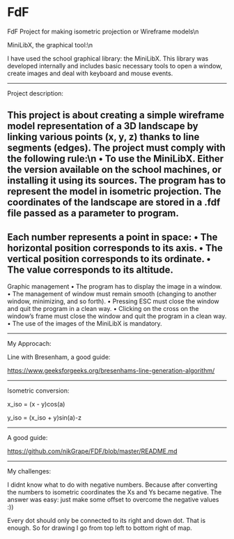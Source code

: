 # FdF
FdF Project for making isometric projection or Wireframe models\n

MiniLibX, the graphical tool:\n

I have used the school graphical library: the MiniLibX. This library was
developed internally and includes basic necessary tools to open a window, create images
and deal with keyboard and mouse events.

-------------------------------------------------------------------------------------------------------------------

Project description: 

This project is about creating a simple wireframe model representation of a 3D landscape by linking various points (x, y, z) thanks to line segments (edges).
The project must comply with the following rule:\n
• To use the MiniLibX. Either the version available on the school machines,
or installing it using its sources.
The program has to represent the model in isometric projection.
The coordinates of the landscape are stored in a .fdf file passed as a parameter to program.
-------------------------------------------------------------------------------------------------------------------

Each number represents a point in space:
• The horizontal position corresponds to its axis.
• The vertical position corresponds to its ordinate.
• The value corresponds to its altitude.
-------------------------------------------------------------------------------------------------------------------

Graphic management
• The program has to display the image in a window.
• The management of window must remain smooth (changing to another window, minimizing, and so forth).
• Pressing ESC must close the window and quit the program in a clean way.
• Clicking on the cross on the window’s frame must close the window and quit the
program in a clean way.
• The use of the images of the MiniLibX is mandatory.

-------------------------------------------------------------------------------------------------------------------
My Approcach: 

Line with Bresenham, 
a good guide: 

https://www.geeksforgeeks.org/bresenhams-line-generation-algorithm/

-------------------------------------------------------------------------------------------------------------------

Isometric conversion:

x_iso = (x - y)cos(a)

y_iso = (x_iso + y)sin(a)-z

-------------------------------------------------------------------------------------------------------------------

A good guide: 

https://github.com/nikGrape/FDF/blob/master/README.md

-------------------------------------------------------------------------------------------------------------------

My challenges: 

I didnt know what to do with negative numbers. Because after converting the numbers to isometric coordinates the Xs and Ys became negative. The answer was easy: just make some offset to overcome the negative values :))

Every dot should only be connected to its right and down dot. That is enough. So for drawing I go from top left to bottom right of map. 


